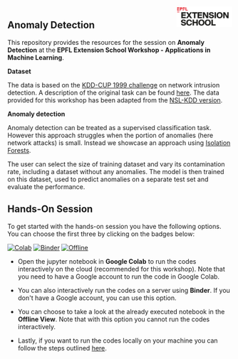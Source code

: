<img src="../static/logo_red.png" width="125px" align="right">


## Anomaly Detection

This repository provides the resources for the session on **Anomaly Detection** at the **EPFL Extension School Workshop - Applications in Machine Learning**.

**Dataset**

The data is based on the [KDD-CUP 1999 challenge](http://kdd.ics.uci.edu/databases/kddcup99/kddcup99.html) on network intrusion detection. A description of the original task can be found [here](http://kdd.ics.uci.edu/databases/kddcup99/task.html). The data provided for this workshop has been adapted from the [NSL-KDD version](https://www.kaggle.com/hassan06/nslkdd).

**Anomaly detection**

Anomaly detection can be treated as a supervised classification task. However this approach struggles when the portion of anomalies (here network attacks) is small. Instead we showcase an approach using [Isolation Forests](https://www.youtube.com/watch?v=RyFQXQf4w4w). 

The user can select the size of training dataset and vary its contamination rate, including a dataset without any anomalies. The model is then trained on this dataset, used to predict anomalies on a separate test set and evaluate the performance.


## Hands-On Session

To get started with the hands-on session you have the following options. You can choose the first three by clicking on the badges below:

[![Colab](https://colab.research.google.com/assets/colab-badge.svg)](https://colab.research.google.com/github/epfl-exts/amld24-applications-ML-workshop/blob/main/anomaly_detection_case_study/anomalies_detection_interactive.ipynb) 
[![Binder](https://mybinder.org/badge_logo.svg)](https://mybinder.org/v2/gh/epfl-exts/amld24-applications-ML-workshop/5f07b71e2dd2b5ad3055a5d8187f291878adfe5c?urlpath=lab%2Ftree%2Fanomalies_detection_case_study%2Fanomalies_detection_interactive.ipynb)
[![Offline](https://img.shields.io/badge/Offline_View-Open-Blue.svg)](https://github.com/epfl-exts/amld24-applications-ML-workshop/blob/main/static/anomalies_detection_completed.ipynb)

- Open the jupyter notebook in **Google Colab** to run the codes interactively on the cloud (recommended for this workshop). Note that you need to have a Google account to run the code in Google Colab.

- You can also interactively run the codes on a server using **Binder**. If you don't have a Google account, you can use this option. 

- You can choose to take a look at the already executed notebook in the **Offline View**. Note that with this option you cannot run the codes interactively.

- Lastly, if you want to run the codes locally on your machine you can follow the steps outlined [here](https://github.com/epfl-exts/amld24-applications-ML-workshop/blob/main/README.md). 
